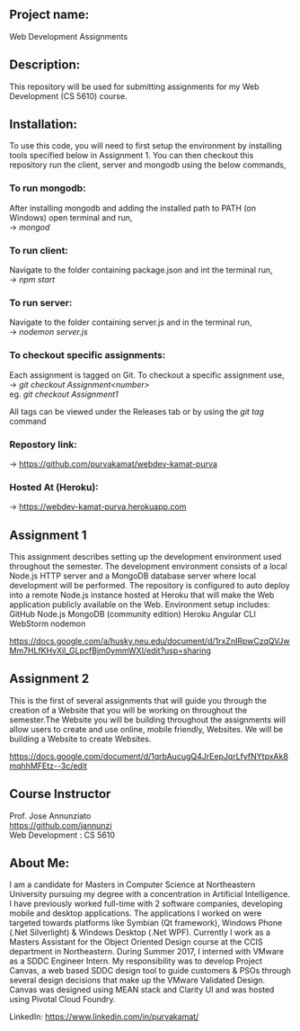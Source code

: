    
## Project name:  
Web Development Assignments
   
## Description:  
This repository will be used for submitting assignments for my Web Development (CS 5610) course. 
   
## Installation:   
To use this code, you will need to first setup the environment by installing tools specified below in Assignment 1. You can then checkout this repository run the client, server and mongodb using the below commands,
   
### To run mongodb:  
After installing mongodb and adding the installed path to PATH (on Windows) open terminal and run,  
-> *mongod*
   
### To run client:  
Navigate to the folder containing package.json and int the terminal run,  
-> *npm start*
   
### To run server:  
Navigate to the folder containing server.js and in the terminal run,  
-> *nodemon server.js*
   
### To checkout specific assignments:   
Each assignment is tagged on Git. To checkout a specific assignment use,   
-> *git checkout Assignment\<number\>*   
eg. *git checkout Assignment1*
   
All tags can be viewed under the Releases tab or by using the *git tag* command
   
### Repostory link:  
-> https://github.com/purvakamat/webdev-kamat-purva
   
### Hosted At (Heroku):  
-> https://webdev-kamat-purva.herokuapp.com
   
## Assignment 1  
This assignment describes setting up the development environment used throughout the semester. The development environment consists of a local Node.js HTTP server and a MongoDB database server where local development will be performed. The repository is configured to auto deploy into a remote Node.js instance hosted at Heroku that will make the Web application publicly available on the Web. 
Environment setup includes:
GitHub
Node.js
MongoDB (community edition)
Heroku
Angular CLI
WebStorm
nodemon
   
https://docs.google.com/a/husky.neu.edu/document/d/1rxZnIRpwCzqQVJwMm7HLfKHvXiI_GLpcfBjm0ymmWXI/edit?usp=sharing
     
## Assignment 2     
This is the first of several assignments that will guide you through the creation of a Website that you will be working on throughout the semester.The Website you will be building throughout the assignments will allow users to create and use online, mobile friendly, Websites. We will be building a Website to create Websites.    
     
https://docs.google.com/document/d/1qrbAucugQ4JrEepJqrLfyfNYtpxAk8mqhhMFEtz--3c/edit    
        
## Course Instructor   
Prof. Jose Annunziato   
https://github.com/jannunzi   
Web Development : CS 5610   
   
## About Me:    
I am a candidate for Masters in Computer Science at Northeastern University pursuing my degree with a concentration in Artificial Intelligence. I have previously worked full-time with 2 software companies, developing mobile and desktop applications. The applications I worked on were targeted towards platforms like Symbian (Qt framework), Windows Phone (.Net Silverlight) & Windows Desktop (.Net WPF). Currently I work as a Masters Assistant for the Object Oriented Design course at the CCIS department in Northeastern. During Summer 2017, I interned with VMware as a SDDC Engineer Intern. My responsibility was to develop Project Canvas, a web based SDDC design tool to guide customers & PSOs through several design decisions that make up the VMware Validated Design. Canvas was designed using MEAN stack and Clarity UI and was hosted using Pivotal Cloud Foundry.
   
LinkedIn: https://www.linkedin.com/in/purvakamat/   


